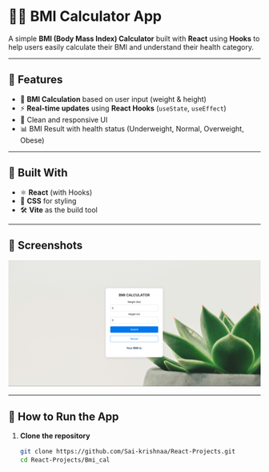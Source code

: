 # 🏋️‍♂️ BMI Calculator App

A simple **BMI (Body Mass Index) Calculator** built with **React** using **Hooks** to help users easily calculate their BMI and understand their health category.

---

## 🚀 Features

- 📏 **BMI Calculation** based on user input (weight & height)  
- ⚡ **Real-time updates** using **React Hooks** (`useState`, `useEffect`)  
- 🎨 Clean and responsive UI  
- 📊 BMI Result with health status (Underweight, Normal, Overweight, Obese)

---

## 🔧 Built With

- ⚛ **React** (with Hooks)  
- 💅 **CSS** for styling  
- 🛠 **Vite** as the build tool

---

## 📸 Screenshots

![BMI App Screenshot](./Images/Screenshot%202025-02-21%20155951.png)

---

## 🧮 How to Run the App

1. **Clone the repository**  
   ```bash
   git clone https://github.com/Sai-krishnaa/React-Projects.git
   cd React-Projects/Bmi_cal
